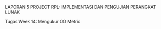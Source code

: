 LAPORAN 5 PROJECT RPL: IMPLEMENTASI DAN PENGUJIAN PERANGKAT LUNAK

Tugas Week 14: Mengukur OO Metric
